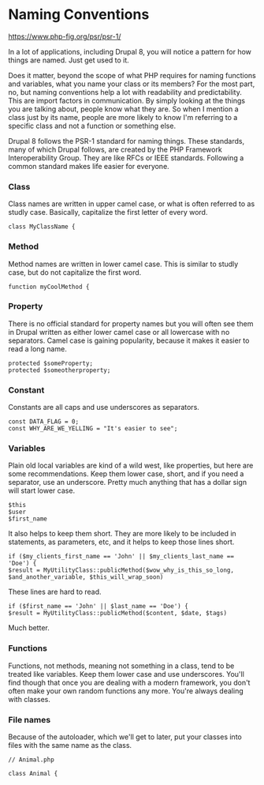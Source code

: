 # Naming Conventions

https://www.php-fig.org/psr/psr-1/

In a lot of applications, including Drupal 8, you will notice a pattern for how things are named. Just get used to it.

Does it matter, beyond the scope of what PHP requires for naming functions and variables, what you name your class or 
its members? For the most part, no, but naming conventions help a lot with readability and predictability. This are 
import factors in communication. By simply looking at the things you are talking about, people know what they are. So 
when I mention a class just by its name, people are more likely to know I'm referring to a specific class and not a 
function or something else.

Drupal 8 follows the PSR-1 standard for naming things. These standards, many of which Drupal follows, are created by the 
PHP Framework Interoperability Group. They are like RFCs or IEEE standards. Following a common standard makes life 
easier for everyone.

### Class

Class names are written in upper camel case, or what is often referred to as studly case. Basically, capitalize the 
first letter of every word.

```$xslt
class MyClassName {
```

### Method

Method names are written in lower camel case. This is similar to studly case, but do not capitalize the first word.

```$xslt
function myCoolMethod {
```

### Property

There is no official standard for property names but you will often see them in Drupal written as either lower camel 
case or all lowercase with no separators. Camel case is gaining popularity, because it makes it easier to read a long 
name.

```$xslt
protected $someProperty;
protected $someotherproperty;
```

### Constant

Constants are all caps and use underscores as separators.

```$xslt
const DATA_FLAG = 0;
const WHY_ARE_WE_YELLING = "It's easier to see";
```

### Variables

Plain old local variables are kind of a wild west, like properties, but here are some recommendations. Keep them lower 
case, short, and if you need a separator, use an underscore. Pretty much anything that has a dollar sign will start 
lower case.

```$xslt
$this
$user
$first_name
```
It also helps to keep them short. They are more likely to be included in statements, as parameters, etc, 
and it helps to keep those lines short.

```$xslt
if ($my_clients_first_name == 'John' || $my_clients_last_name == 'Doe') {
$result = MyUtilityClass::publicMethod($wow_why_is_this_so_long, $and_another_variable, $this_will_wrap_soon)
```

These lines are hard to read.

```$xslt
if ($first_name == 'John' || $last_name == 'Doe') {
$result = MyUtilityClass::publicMethod($content, $date, $tags)
```

Much better.

### Functions

Functions, not methods, meaning not something in a class, tend to be treated like variables. Keep them lower case and 
use underscores. You'll find though that once you are dealing with a modern framework, you don't often make your own 
random functions any more. You're always dealing with classes.

### File names

Because of the autoloader, which we'll get to later, put your classes into files with the same name as the class.

```$xslt
// Animal.php
 
class Animal {
```
